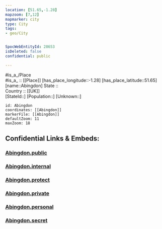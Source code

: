 ```yaml
---
location: [51.65,-1.28] 
mapzoom: [7,12] 
mapmarker: city 
type: City
tags:
- geo/City


SpocWebEntityId: 28653
isDeleted: false
confidential: public

---
```

#is_a_/Place  
#is_a_ :: [[Place]] 
[has_place_longitude::-1.28] 
[has_place_latitude::51.65] 
[name::Abingdon] 
State ::  
Country :: [[UK]]  
[StateId::] 
[Population::] 
[Unknown::] 


```leaflet
id: Abingdon
coordinates: [[Abingdon]] 
markerFile: [[Abingdon]] 
defaultZoom: 11 
maxZoom: 18
```


## Confidential Links & Embeds: 

### [Abingdon.public](/_public/\Earth\Continent\Europe\Europe~North\UK\England\Regions~England\South_East_England\Oxfordshire\cities~Oxfordshire\Oxfordshire~South\cities~SouthOxfordshireAbingdon.public.md) 

### [Abingdon.internal](/_internal/\Earth\Continent\Europe\Europe~North\UK\England\Regions~England\South_East_England\Oxfordshire\cities~Oxfordshire\Oxfordshire~South\cities~SouthOxfordshireAbingdon.internal.md) 

### [Abingdon.protect](/_protect/\Earth\Continent\Europe\Europe~North\UK\England\Regions~England\South_East_England\Oxfordshire\cities~Oxfordshire\Oxfordshire~South\cities~SouthOxfordshireAbingdon.protect.md) 

### [Abingdon.private](/_private/\Earth\Continent\Europe\Europe~North\UK\England\Regions~England\South_East_England\Oxfordshire\cities~Oxfordshire\Oxfordshire~South\cities~SouthOxfordshireAbingdon.private.md) 

### [Abingdon.personal](/_personal/\Earth\Continent\Europe\Europe~North\UK\England\Regions~England\South_East_England\Oxfordshire\cities~Oxfordshire\Oxfordshire~South\cities~SouthOxfordshireAbingdon.personal.md) 

### [Abingdon.secret](/_secret/\Earth\Continent\Europe\Europe~North\UK\England\Regions~England\South_East_England\Oxfordshire\cities~Oxfordshire\Oxfordshire~South\cities~SouthOxfordshireAbingdon.secret.md)

